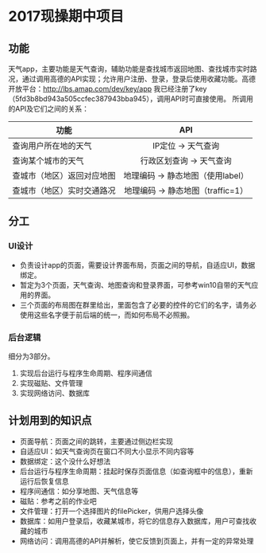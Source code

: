 # 2017现操期中项目

## 功能
天气app，主要功能是天气查询，辅助功能是查找城市返回地图、查找城市实时路况，通过调用高德的API实现；允许用户注册、登录，登录后使用收藏功能。高德开放平台：http://lbs.amap.com/dev/key/app  我已经注册了key（5fd3b8bd943a505ccfec387943bba945），调用API时可直接使用。
所调用的API及它们之间的关系：

| 功能 | API |
| ---  | :---: |
| 查询用户所在地的天气  | IP定位 → 天气查询 |
| 查询某个城市的天气 | 行政区划查询 → 天气查询 |
| 查城市（地区）返回对应地图 | 地理编码 → 静态地图（使用label） |
| 查城市（地区）实时交通路况 | 地理编码 → 静态地图（traffic=1） |


## 分工
### UI设计
* 负责设计app的页面，需要设计界面布局，页面之间的导航，自适应UI，数据绑定。
* 暂定为3个页面，天气查询、地图查询和登录界面，可参考win10自带的天气应用的界面。
* 三个页面的布局图在群里给出，里面包含了必要的控件的它们的名字，请务必使用这些名字便于前后端的统一，而如何布局不必照搬。
### 后台逻辑
细分为3部分。
1. 实现后台运行与程序生命周期、程序间通信
2. 实现磁贴、文件管理
3. 实现网络访问、数据库

## 计划用到的知识点
* 页面导航：页面之间的跳转，主要通过侧边栏实现
* 自适应UI：如天气查询页在窗口不同大小显示不同内容等
* 数据绑定：这个没什么好想法
* 后台运行与程序生命周期：挂起时保存页面信息（如查询框中的信息），重新运行后恢复信息
* 程序间通信：如分享地图、天气信息等
* 磁贴：参考之前的作业吧
* 文件管理：打开一个选择图片的filePicker，供用户选择头像
* 数据库：如用户登录后，收藏某城市，将它的信息存入数据库，用户可查找收藏的城市
* 网络访问：调用高德的API并解析，使它反馈到页面上，并有一定的异常处理
